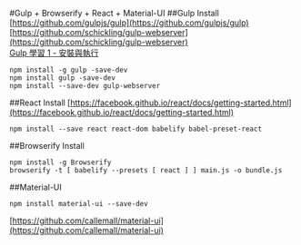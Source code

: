 #Gulp + Browserify + React + Material-UI
##Gulp Install	
[https://github.com/gulpjs/gulp](https://github.com/gulpjs/gulp)  
[https://github.com/schickling/gulp-webserver](https://github.com/schickling/gulp-webserver)  
[Gulp 學習 1 - 安裝與執行](http://www.oxxostudio.tw/articles/201503/gulp-install-webserver.html)  

	npm install -g gulp -save-dev
	npm install gulp -save-dev
	npm install --save-dev gulp-webserver
	
	
##React Install
[https://facebook.github.io/react/docs/getting-started.html](https://facebook.github.io/react/docs/getting-started.html)  

	npm install --save react react-dom babelify babel-preset-react

##Browserify Install
	
	npm install -g Browserify	
	browserify -t [ babelify --presets [ react ] ] main.js -o bundle.js


##Material-UI

	npm install material-ui --save-dev
	
[https://github.com/callemall/material-ui](https://github.com/callemall/material-ui)